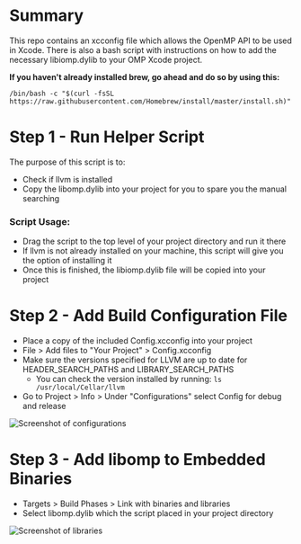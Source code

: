 # Summary
This repo contains an xcconfig file which allows the OpenMP API to be used in Xcode. There is also a bash script with instructions on how to add the necessary libiomp.dylib to your OMP Xcode project.

**If you haven't already installed brew, go ahead and do so by using this:**

```/bin/bash -c "$(curl -fsSL https://raw.githubusercontent.com/Homebrew/install/master/install.sh)"```

# Step 1 - Run Helper Script
The purpose of this script is to: 
- Check if llvm is installed 
- Copy the libomp.dylib into your project for you to spare you the manual searching
### Script Usage: 
- Drag the script to the top level of your project directory and run it there
- If llvm is not already installed on your machine, this script will give you the option of installing it
- Once this is finished, the libiomp.dylib file will be copied into your project

# Step 2 - Add Build Configuration File
- Place a copy of the included Config.xcconfig into your project
- File > Add files to "Your Project" > Config.xcconfig
- Make sure the versions specified for LLVM are up to date for HEADER_SEARCH_PATHS and LIBRARY_SEARCH_PATHS
  - You can check the version installed by running: ```ls /usr/local/Cellar/llvm```
- Go to Project > Info > Under "Configurations" select Config for debug and release

![Screenshot of configurations](https://github.com/DanielCarns/openmp-xcode-config/blob/master/adding-config.png?raw=true)

# Step 3 - Add libomp to Embedded Binaries
- Targets > Build Phases > Link with binaries and libraries
- Select libomp.dylib which the script placed in your project directory

![Screenshot of libraries](https://github.com/DanielCarns/openmp-xcode-config/blob/master/adding-library.png?raw=true)

